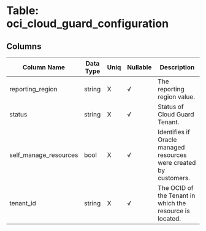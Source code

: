# Table: oci_cloud_guard_configuration

## Columns 

|  Column Name   |  Data Type  | Uniq | Nullable | Description | 
|  ----  | ----  | ----  | ----  | ---- | 
| reporting_region | string | X | √ | The reporting region value. | 
| status | string | X | √ | Status of Cloud Guard Tenant. | 
| self_manage_resources | bool | X | √ | Identifies if Oracle managed resources were created by customers. | 
| tenant_id | string | X | √ | The OCID of the Tenant in which the resource is located. | 


